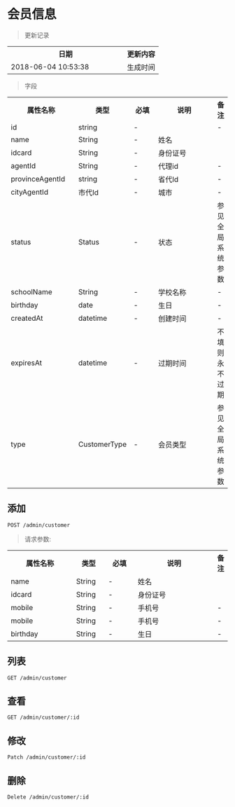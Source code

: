 # 会员信息

> 更新记录

<table>
    <tr>
        <th style="width:250px;">日期</th>
        <th>更新内容</th>
    </tr>
    <tr>
        <td>2018-06-04 10:53:38</td>
        <td>生成时间</td>
    </tr>
</table>

> 字段

<table>
    <tr>
        <th style="width:150px;">属性名称</th>
        <th style="width:60px;">类型</th>
        <th style="width:60px;">必填</th>
        <th style="width:200px;">说明</th>
        <th>备注</th>
    </tr>
    <tr>
        <td>id</td>
        <td>string</td>
        <td>-</td>
        <td></td>
        <td>-</td>
    </tr>
    <tr>
        <td>name</td>
        <td>String</td>
        <td>-</td>
        <td>姓名</td>
        <td></td>
    </tr>
    <tr>
        <td>idcard</td>
        <td>String</td>
        <td>-</td>
        <td>身份证号</td>
        <td></td>
    </tr>
    <tr>
        <td>agentId</td>
        <td>String</td>
        <td>-</td>
        <td>代理id</td>
        <td>-</td>
    </tr>
    <tr>
        <td>provinceAgentId</td>
        <td>string</td>
        <td>-</td>
        <td>省代Id</td>
        <td>-</td>
    </tr>
    <tr>
        <td>cityAgentId</td>
        <td>市代Id</td>
        <td>-</td>
        <td>城市</td>
        <td>-</td>
    </tr>
    <tr>
        <td>status</td>
        <td>Status</td>
        <td>-</td>
        <td>状态</td>
        <td>参见全局系统参数</td>
    </tr>
    <tr>
        <td>schoolName</td>
        <td>String</td>
        <td>-</td>
        <td>学校名称</td>
        <td>-</td>
    </tr>
    <tr>
        <td>birthday</td>
        <td>date</td>
        <td>-</td>
        <td>生日</td>
        <td>-</td>
    </tr>
    <tr>
        <td>createdAt</td>
        <td>datetime</td>
        <td>-</td>
        <td>创建时间</td>
        <td>-</td>
    </tr>
    <tr>
        <td>expiresAt</td>
        <td>datetime</td>
        <td>-</td>
        <td>过期时间</td>
        <td>不填则永不过期</td>
    </tr>
    <tr>
        <td>type</td>
        <td>CustomerType</td>
        <td>-</td>
        <td>会员类型</td>
        <td>参见全局系统参数</td>
    </tr>
</table>


## 添加

```
POST /admin/customer
```

> 请求参数:

<table>
    <tr>
        <th style="width:150px;">属性名称</th>
        <th style="width:60px;">类型</th>
        <th style="width:60px;">必填</th>
        <th style="width:200px;">说明</th>
        <th>备注</th>
    </tr>
    <tr>
        <td>name</td>
        <td>String</td>
        <td>-</td>
        <td>姓名</td>
        <td></td>
    </tr>
    <tr>
        <td>idcard</td>
        <td>String</td>
        <td>-</td>
        <td>身份证号</td>
        <td></td>
    </tr>
    <tr>
        <td>mobile</td>
        <td>String</td>
        <td>-</td>
        <td>手机号</td>
        <td>-</td>
    </tr>
    <tr>
        <td>mobile</td>
        <td>String</td>
        <td>-</td>
        <td>手机号</td>
        <td>-</td>
    </tr>
    <tr>
        <td>birthday</td>
        <td>String</td>
        <td>-</td>
        <td>生日</td>
        <td>-</td>
    </tr>
</table>    
    
    
## 列表

```
GET /admin/customer
```

## 查看

```
GET /admin/customer/:id
```


## 修改

```
Patch /admin/customer/:id
```

## 删除

```
Delete /admin/customer/:id
```